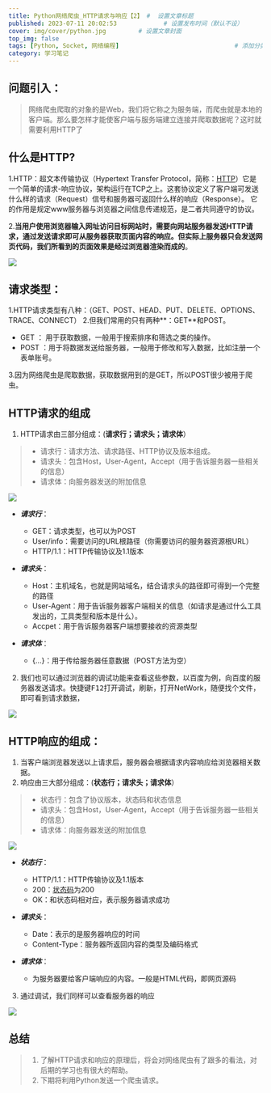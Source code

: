 ```yaml
---
title: Python网络爬虫_HTTP请求与响应【2】 #  设置文章标题
published: 2023-07-11 20:02:53             # 设置发布时间（默认不设）
cover: img/cover/python.jpg         # 设置文章封面
top_img: false
tags: [Python, Socket, 网络编程]                                # 添加分类
category: 学习笔记 
---
```


## 问题引入：
> 网络爬虫爬取的对象的是Web，我们将它称之为服务端，而爬虫就是本地的客户端。那么要怎样才能使客户端与服务端建立连接并爬取数据呢？这时就需要利用HTTP了

## 什么是HTTP?
1.HTTP：超文本传输协议（Hypertext Transfer Protocol，简称：[HTTP](https://blog.csdn.net/weixin_51367845/article/details/123313047?ops_request_misc=%257B%2522request%255Fid%2522%253A%2522168913470416800227440124%2522%252C%2522scm%2522%253A%252220140713.130102334..%2522%257D&request_id=168913470416800227440124&biz_id=0&utm_medium=distribute.pc_search_result.none-task-blog-2~all~top_positive~default-1-123313047-null-null.142%5Ev88%5Econtrol_2,239%5Ev2%5Einsert_chatgpt&utm_term=HTTP&spm=1018.2226.3001.4187)）它是一个简单的请求-响应协议，架构运行在TCP之上。这套协议定义了客户端可发送什么样的请求（Request）信号和服务器可返回什么样的响应（Response）。
它的作用是规定www服务器与浏览器之间信息传递规范，是二者共同遵守的协议。

2.**当用户使用浏览器输入网址访问目标网站时，需要向网站服务器发送HTTP请求，通过发送请求即可从服务器获取页面内容的响应。但实际上服务器只会发送网页代码，我们所看到的页面效果是经过浏览器渲染而成的**。

![](https://gcore.jsdelivr.net/gh/Almango/Blog_imgbed@main/post/post_spider2_1.jpg)

## 请求类型：
1.HTTP请求类型有八种：（GET、POST、HEAD、PUT、DELETE、OPTIONS、TRACE、CONNECT）
2.但我们常用的只有两种**：GET**和POST。
- GET ： 用于获取数据，一般用于搜索排序和筛选之类的操作。
- POST ：用于将数据发送给服务器，一般用于修改和写入数据，比如注册一个表单账号。

3.因为网络爬虫是爬取数据，获取数据用到的是GET，所以POST很少被用于爬虫。

## HTTP请求的组成
1. HTTP请求由三部分组成：(**请求行；请求头；请求体**）
   

>    - 请求行：请求方法、请求路径、HTTP协议及版本组成。
>    - 请求头：包含Host，User-Agent，Accept（用于告诉服务器一些相关的信息）
>    - 请求体：向服务器发送的附加信息

 
![](https://gcore.jsdelivr.net/gh/Almango/Blog_imgbed@main/post/post_spider2_2.jpg)


- ***请求行***：
   - GET：请求类型，也可以为POST
   - User/info：需要访问的URL根路径（你需要访问的服务器资源根URL）
    - HTTP/1.1：HTTP传输协议及1.1版本


-  ***请求头***：
   - Host：主机域名，也就是网站域名，结合请求头的路径即可得到一个完整的路径
   - User-Agent：用于告诉服务器客户端相关的信息（如请求是通过什么工具发出的，工具类型和版本是什么）。
   - Accpet：用于告诉服务器客户端想要接收的资源类型
   
 - ***请求体***：
    - {...}：用于传给服务器任意数据（POST方法为空）
    
2. 我们也可以通过浏览器的调试功能来查看这些参数，以百度为例，向百度的服务器发送请求。快捷键<kbd>F12</kbd>打开调试，刷新，打开NetWork，随便找个文件，即可看到请求数据，


![](https://gcore.jsdelivr.net/gh/Almango/Blog_imgbed@main/post/post_spider2_3.png)

## HTTP响应的组成：
1. 当客户端浏览器发送以上请求后，服务器会根据请求内容响应给浏览器相关数据。
2. 响应由三大部分组成：(**状态行；请求头；请求体**）

>    - 状态行：包含了协议版本，状态码和状态信息
>    - 请求头：包含Host，User-Agent，Accept（用于告诉服务器一些相关的信息）
>    - 请求体：向服务器发送的附加信息

![](https://gcore.jsdelivr.net/gh/Almango/Blog_imgbed@main/post/post_spider2_4.jpg)
-  ***状态行***：
    - HTTP/1.1：HTTP传输协议及1.1版本
   - 200：[状态码](https://blog.csdn.net/qq_43418737/article/details/121851847?ops_request_misc=%257B%2522request%255Fid%2522%253A%2522168912807516800192298756%2522%252C%2522scm%2522%253A%252220140713.130102334.pc%255Fall.%2522%257D&request_id=168912807516800192298756&biz_id=0&utm_medium=distribute.pc_search_result.none-task-blog-2~all~first_rank_ecpm_v1~rank_v31_ecpm-2-121851847-null-null.142%5Ev88%5Econtrol_2,239%5Ev2%5Einsert_chatgpt&utm_term=%E7%8A%B6%E6%80%81%E7%A0%81&spm=1018.2226.3001.4187)为200
   - OK：和状态码相对应，表示服务器请求成功
   
 -  ***请求头***：
    - Date：表示的是服务器响应的时间
    - Content-Type：服务器所返回内容的类型及编码格式

   
 -  ***请求体***：
    - 为服务器要给客户端响应的内容。一般是HTML代码，即网页源码
   
  3. 通过调试，我们同样可以查看服务器的响应

![](https://gcore.jsdelivr.net/gh/Almango/Blog_imgbed@main/post/post_spider2_5.png)
  
  ## 总结
> 
> 1. 了解HTTP请求和响应的原理后，将会对网络爬虫有了跟多的看法，对后期的学习也有很大的帮助。
>   2. 下期将利用Python发送一个爬虫请求。
